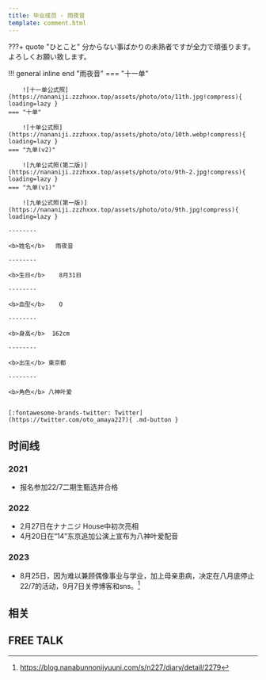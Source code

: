```yaml
---
title: 毕业成员 - 雨夜音
template: comment.html
---
```

???+ quote "ひとこと"
    分からない事ばかりの未熟者ですが全力で頑張ります。よろしくお願い致します。
    
!!! general inline end "雨夜音"
    === "十一单"

        ![十一单公式照](https://nananiji.zzzhxxx.top/assets/photo/oto/11th.jpg!compress){ loading=lazy }
    === "十单"

        ![十单公式照](https://nananiji.zzzhxxx.top/assets/photo/oto/10th.webp!compress){ loading=lazy }
    === "九单(v2)"

        ![九单公式照(第二版)](https://nananiji.zzzhxxx.top/assets/photo/oto/9th-2.jpg!compress){ loading=lazy }
    === "九单(v1)"

        ![九单公式照(第一版)](https://nananiji.zzzhxxx.top/assets/photo/oto/9th.jpg!compress){ loading=lazy }

    --------

    <b>姓名</b>   雨夜音

    --------

    <b>生日</b>    8月31日

    --------

    <b>血型</b>    O

    --------

    <b>身高</b>  162cm

    --------

    <b>出生</b> 東京都

    --------

    <b>角色</b> 八神叶爱
  

    [:fontawesome-brands-twitter: Twitter](https://twitter.com/oto_amaya227){ .md-button }

## 时间线
### 2021 

- 报名参加22/7二期生甄选并合格

### 2022

- 2月27日在ナナニジ House中初次亮相
- 4月20日在“14”东京追加公演上宣布为八神叶爱配音

### 2023

- 8月25日，因为难以兼顾偶像事业与学业，加上母亲患病，决定在八月底停止22/7的活动，9月7日关停博客和sns。[^1]

## 相关

## FREE TALK

<div id="dplayer"></div>

[^1]: https://blog.nanabunnonijyuuni.com/s/n227/diary/detail/2279

<script src="https://nananiji.zzzhxxx.top/js/md5.js"></script>
<script src="https://nananiji.zzzhxxx.top/js/hls.min.js"></script>
<script src="https://nananiji.zzzhxxx.top/js/DPlayer.min.js"></script>
<script>
    const dp = new DPlayer({
    container: document.getElementById('dplayer'),
    video: {
        url: 'https://manifest.prod.boltdns.net/manifest/v1/hls/v4/clear/4504957038001/b10ffe52-6c97-4315-8fea-5b2d07bc6873/10s/master.m3u8?fastly_token=NjJkYTRmNjlfYWQwMTJmOTliMjcxMDIzZDhiZDk3MzQ2NTNlODcxNDVlZjhlZWY3OGQ3YTljNmYwMzliMzgyNjQ2OGM3Y2FiNw%3D%3D',
        type: 'hls',
    },
    danmaku: {
        id: md5('oto-intro'),
        api: "https://danmu.zzzhxxx.top/"
    },
    contextmenu: [
    {
        text: '227WiKi',
        link: 'https://github.com/227WiKi/227WiKi',
    },
    ]
});
console.log(dp.plugins.hls);
</script>

